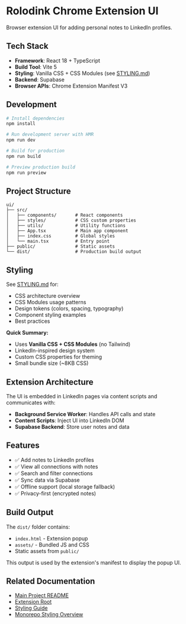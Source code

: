 # Rolodink Chrome Extension UI

Browser extension UI for adding personal notes to LinkedIn profiles.

## Tech Stack

- **Framework**: React 18 + TypeScript
- **Build Tool**: Vite 5
- **Styling**: Vanilla CSS + CSS Modules (see [STYLING.md](STYLING.md))
- **Backend**: Supabase
- **Browser APIs**: Chrome Extension Manifest V3

## Development

```bash
# Install dependencies
npm install

# Run development server with HMR
npm run dev

# Build for production
npm run build

# Preview production build
npm run preview
```

## Project Structure

```
ui/
├── src/
│   ├── components/       # React components
│   ├── styles/           # CSS custom properties
│   ├── utils/            # Utility functions
│   ├── App.tsx           # Main app component
│   ├── index.css         # Global styles
│   └── main.tsx          # Entry point
├── public/               # Static assets
└── dist/                 # Production build output
```

## Styling

See [STYLING.md](STYLING.md) for:
- CSS architecture overview
- CSS Modules usage patterns
- Design tokens (colors, spacing, typography)
- Component styling examples
- Best practices

**Quick Summary:**
- Uses **Vanilla CSS + CSS Modules** (no Tailwind)
- LinkedIn-inspired design system
- Custom CSS properties for theming
- Small bundle size (~8KB CSS)

## Extension Architecture

The UI is embedded in LinkedIn pages via content scripts and communicates with:
- **Background Service Worker**: Handles API calls and state
- **Content Scripts**: Inject UI into LinkedIn DOM
- **Supabase Backend**: Store user notes and data

## Features

- ✅ Add notes to LinkedIn profiles
- ✅ View all connections with notes
- ✅ Search and filter connections
- ✅ Sync data via Supabase
- ✅ Offline support (local storage fallback)
- ✅ Privacy-first (encrypted notes)

## Build Output

The `dist/` folder contains:
- `index.html` - Extension popup
- `assets/` - Bundled JS and CSS
- Static assets from `public/`

This output is used by the extension's manifest to display the popup UI.

## Related Documentation

- [Main Project README](../../README.md)
- [Extension Root](../)
- [Styling Guide](STYLING.md)
- [Monorepo Styling Overview](../../STYLING.md)
